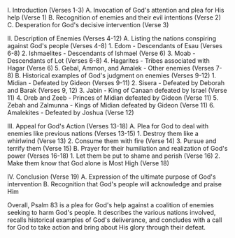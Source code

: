 I. Introduction (Verses 1-3)
A. Invocation of God's attention and plea for His help (Verse 1)
B. Recognition of enemies and their evil intentions (Verse 2)
C. Desperation for God's decisive intervention (Verse 3)

II. Description of Enemies (Verses 4-12)
A. Listing the nations conspiring against God's people (Verses 4-8)
    1. Edom - Descendants of Esau (Verses 6-8)
    2. Ishmaelites - Descendants of Ishmael (Verse 6)
    3. Moab - Descendants of Lot (Verses 6-8)
    4. Hagarites - Tribes associated with Hagar (Verse 6)
    5. Gebal, Ammon, and Amalek - Other enemies (Verses 7-8)
B. Historical examples of God's judgment on enemies (Verses 9-12)
    1. Midian - Defeated by Gideon (Verses 9-11)
    2. Sisera - Defeated by Deborah and Barak (Verses 9, 12)
    3. Jabin - King of Canaan defeated by Israel (Verse 11)
    4. Oreb and Zeeb - Princes of Midian defeated by Gideon (Verse 11)
    5. Zebah and Zalmunna - Kings of Midian defeated by Gideon (Verse 11)
    6. Amalekites - Defeated by Joshua (Verse 12)

III. Appeal for God's Action (Verses 13-18)
A. Plea for God to deal with enemies like previous nations (Verses 13-15)
    1. Destroy them like a whirlwind (Verse 13)
    2. Consume them with fire (Verse 14)
    3. Pursue and terrify them (Verse 15)
B. Prayer for their humiliation and realization of God's power (Verses 16-18)
    1. Let them be put to shame and perish (Verse 16)
    2. Make them know that God alone is Most High (Verse 18)

IV. Conclusion (Verse 19)
A. Expression of the ultimate purpose of God's intervention
B. Recognition that God's people will acknowledge and praise Him

Overall, Psalm 83 is a plea for God's help against a coalition of enemies seeking to harm God's people. It describes the various nations involved, recalls historical examples of God's deliverance, and concludes with a call for God to take action and bring about His glory through their defeat.